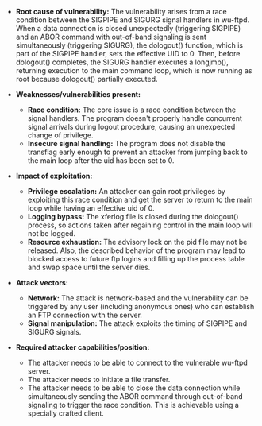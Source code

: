 - **Root cause of vulnerability:** The vulnerability arises from a race condition between the SIGPIPE and SIGURG signal handlers in wu-ftpd. When a data connection is closed unexpectedly (triggering SIGPIPE) and an ABOR command with out-of-band signaling is sent simultaneously (triggering SIGURG), the dologout() function, which is part of the SIGPIPE handler, sets the effective UID to 0. Then, before dologout() completes, the SIGURG handler executes a longjmp(), returning execution to the main command loop, which is now running as root because dologout() partially executed.

- **Weaknesses/vulnerabilities present:**
    - **Race condition:** The core issue is a race condition between the signal handlers. The program doesn't properly handle concurrent signal arrivals during logout procedure, causing an unexpected change of privilege.
    - **Insecure signal handling:** The program does not disable the transflag early enough to prevent an attacker from jumping back to the main loop after the uid has been set to 0.

- **Impact of exploitation:**
    - **Privilege escalation:** An attacker can gain root privileges by exploiting this race condition and get the server to return to the main loop while having an effective uid of 0.
    - **Logging bypass:** The xferlog file is closed during the dologout() process, so actions taken after regaining control in the main loop will not be logged.
    - **Resource exhaustion:** The advisory lock on the pid file may not be released. Also, the described behavior of the program may lead to blocked access to future ftp logins and filling up the process table and swap space until the server dies.

- **Attack vectors:**
    -  **Network:** The attack is network-based and the vulnerability can be triggered by any user (including anonymous ones) who can establish an FTP connection with the server.
    - **Signal manipulation:** The attack exploits the timing of SIGPIPE and SIGURG signals.

- **Required attacker capabilities/position:**
    - The attacker needs to be able to connect to the vulnerable wu-ftpd server.
    - The attacker needs to initiate a file transfer.
    - The attacker needs to be able to close the data connection while simultaneously sending the ABOR command through out-of-band signaling to trigger the race condition. This is achievable using a specially crafted client.